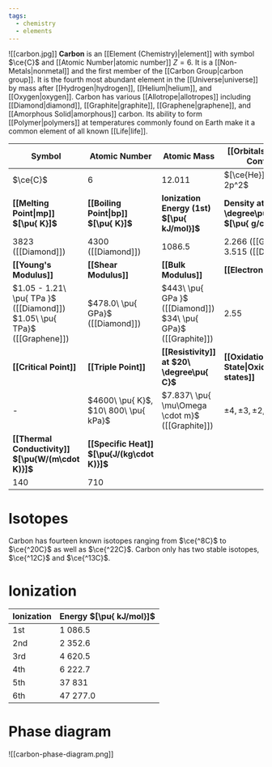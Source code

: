 ```yaml
---
tags:
  - chemistry
  - elements
---
```

![[carbon.jpg]]
**Carbon** is an [[Element (Chemistry)|element]] with symbol $\ce{C}$ and [[Atomic Number|atomic number]] $Z=6$. It is a [[Non-Metals|nonmetal]] and the first member of the [[Carbon Group|carbon group]]. It is the fourth most abundant element in the [[Universe|universe]] by mass after [[Hydrogen|hydrogen]], [[Helium|helium]], and [[Oxygen|oxygen]]. Carbon has various [[Allotrope|allotropes]] including [[Diamond|diamond]], [[Graphite|graphite]], [[Graphene|graphene]], and [[Amorphous Solid|amorphous]] carbon. Its ability to form [[Polymer|polymers]] at temperatures commonly found on Earth make it a common element of all known [[Life|life]].

| **Symbol**                                                                  | **Atomic Number**                            | **Atomic Mass**                                                   | **[[Orbitals\|Electron Config.]]**                    | **Phase**                                                                  |
| --------------------------------------------------------------------------- | -------------------------------------------- | ----------------------------------------------------------------- | ----------------------------------------------------- | -------------------------------------------------------------------------- |
| $\ce{C}$                                                                    | $6$                                          | $12.011$                                                          | $[\ce{He}]\ 2s^2\ 2p^2$                               | solid                                                                      |
| **[[Melting Point\|mp]] $[\pu{ K}]$**                                       | **[[Boiling Point\|bp]] $[\pu{ K}]$**        | **Ionization Energy (1st) $[\pu{ kJ/mol}]$**                      | **Density at $20\ \degree\pu{ C}$ $[\pu{ g/cm^3 }]$** | **Atomic Radius**                                                          |
| $3823$ ([[Diamond]])                                                        | $4300$ ([[Diamond]])                         | $1086.5$                                                          | $2.266$ ([[Graphite]])<br>$3.515$ ([[Diamond]])       | $67\ \pu{ pm }$                                                            |
| **[[Young's Modulus]]**                                                     | **[[Shear Modulus]]**                        | **[[Bulk Modulus]]**                                              | **[[Electronegativity]]**                             | **Main [[Isotope\|isotopes]]**                                             |
| $1.05 - 1.21\ \pu{ TPa }$ ([[Diamond]])<br>$1.05\ \pu{ TPa}$ ([[Graphene]]) | $478.0\ \pu{ GPa}$ ([[Diamond]])             | $443\ \pu{ GPa }$ ([[Diamond]])<br>$34\ \pu{ GPa}$ ([[Graphite]]) | $2.55$                                                | $\ce{^12C}:\ 98.9\%$<br>$\ce{^13C}:\ 1.06\%$<br>$\ce{^14C}:\ 1\ \pu{ ppt}$ |
| **[[Critical Point]]**                                                      | **[[Triple Point]]**                         | **[[Resistivity]] at $20\ \degree\pu{ C}$**                       | **[[Oxidation State\|Oxidation states]]**             | **[[Electron Affinity]]**                                                  |
| -                                                                           | $4600\ \pu{ K}$,<br>$10\ 800\ \pu{ kPa}$     | $7.837\ \pu{ \mu\Omega \cdot m}$<br>([[Graphite]])                | $\pm 4, \pm 3, \pm 2, \pm 1, 0$                       | $121.776\ \pu{ kJ/mol }$ $1.262\ \pu{ eV}$                                 |
| **[[Thermal Conductivity]] $[\pu{W/(m\cdot K)}]$**                          | **[[Specific Heat]] $[\pu{J/(kg\cdot K)}]$** |                                                                   |                                                       |                                                                            |
| $140$                                                                       | $710$                                        |                                                                   |                                                       |                                                                            |
# Isotopes
Carbon has fourteen known isotopes ranging from $\ce{^8C}$ to $\ce{^20C}$ as well as $\ce{^22C}$. Carbon only has two stable isotopes, $\ce{^12C}$ and $\ce{^13C}$.
# Ionization
| Ionization | Energy $[\pu{ kJ/mol}]$ |
| ---------- | ----------------------- |
| 1st        | $1\ 086.5$              |
| 2nd        | $2\ 352.6$              |
| 3rd        | $4\ 620.5$              |
| 4th        | $6\ 222.7$              |
| 5th        | $37\ 831$               |
| 6th        | $47\ 277.0$             |
# Phase diagram
![[carbon-phase-diagram.png]]